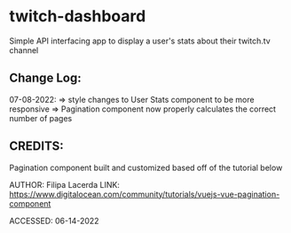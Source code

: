 # twitch-dashboard

Simple API interfacing app to display a user's stats about their twitch.tv channel


## Change Log:

07-08-2022: 
    => style changes to User Stats component to be more responsive
    => Pagination component now properly calculates the correct number of pages


## CREDITS:

Pagination component built and customized based off of the tutorial below

AUTHOR: Filipa Lacerda
LINK: https://www.digitalocean.com/community/tutorials/vuejs-vue-pagination-component

ACCESSED: 06-14-2022


